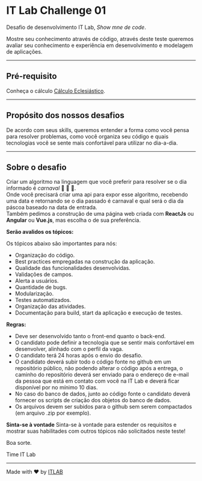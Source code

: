 # IT Lab Challenge 01
Desafio de desenvolvimento IT Lab, *Show mne de code*.

Mostre seu conhecimento através de código, através deste teste queremos avaliar seu conhecimento e experiência em desenvolvimento e modelagem de aplicações.


---
## Pré-requisito

Conheça o cálculo [Cálculo Eclesiástico](http://www.vision.ime.usp.br/~pmiranda/mc102_1s07/lab01/lab.html).

---

## Propósito dos nossos desafios

De acordo com seus skills, queremos entender a forma como você pensa para resolver problemas, como você organiza seu código e quais tecnologias você se sente mais confortável para utilizar no dia-a-dia.

---

## Sobre o desafio
Criar um algoritmo na linguagem que você preferir para resolver se o dia informado é *carnaval* :tada: :tada: :tada:.  
Onde você precisará criar uma api para expor esse algoritmo, recebendo uma data e retornando se o dia passado é carnaval e qual será o dia da páscoa baseado na data de entrada.  
Também pedimos a construção de uma página web criada com **ReactJs** ou **Angular** ou **Vue.js**, mas escolha o de sua preferência.

**Serão avalidos os tópicos:**

Os tópicos abaixo são importantes para nós:
- Organização do código.
- Best practices empregadas na construção da aplicação.
- Qualidade das funcionalidades desenvolvidas.
- Validações de campos.
- Alerta a usuários.
- Quantidade de bugs.
- Modularização.
- Testes automatizados.
- Organização das atividades.
- Documentação para build, start da aplicação e execução de testes.

**Regras:**
- Deve ser desenvolvido tanto o front-end quanto o back-end.
- O candidato pode definir a tecnologia que se sentir mais confortável em desenvolver, alinhado com o perfil da vaga.
- O candidato terá 24 horas após o envio do desafio.
- O candidato deverá subir todo o código fonte no github em um repositório público, não podendo alterar o código após a entrega, o caminho do repositório deverá ser enviado para o endereço de e-mail da pessoa que está em contato com você na IT Lab e deverá ficar disponível por no mínimo 10 dias.
- No caso do banco de dados, junto ao código fonte o candidato deverá fornecer os scripts de criação dos objetos do banco de dados.
- Os arquivos devem ser subidos para o github sem serem compactados (em arquivo .zip por exemplo).

**Sinta-se à vontade**
Sinta-se à vontade para estender os requisitos e mostrar suas habilitades com outros tópicos não solicitados neste teste!


Boa sorte.

Time IT Lab

---
Made with ♥ by [ITLAB](http://www.itlab.com.br)
